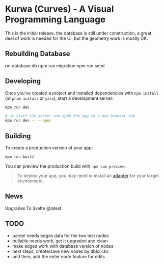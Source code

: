 # Kurwa (Curves) - A Visual Programming Language

This is the initial release, the database is still under construction,
a great deal of work is needed for the UI, but the geometry work is mostly OK.

## Rebuilding Database

rm database.db
npm run migration
npm run seed

## Developing

Once you've created a project and installed dependencies with `npm install` (or `pnpm install` or `yarn`), start a development server:

```bash
npm run dev

# or start the server and open the app in a new browser tab
npm run dev -- --open
```

## Building

To create a production version of your app:

```bash
npm run build
```

You can preview the production build with `npm run preview`.

> To deploy your app, you may need to install an [adapter](https://kit.svelte.dev/docs/adapters) for your target environment.

## News

Upgrades To Svelte @latest

## TODO
+ parent needs edges data for the two test nodes
+ pullable needs work, get it upgraded and clean
+ make edges work with database version of nodes
+ next steps, create/save new nodes by dblclicks
+ and then, add the enter node feature for edits
